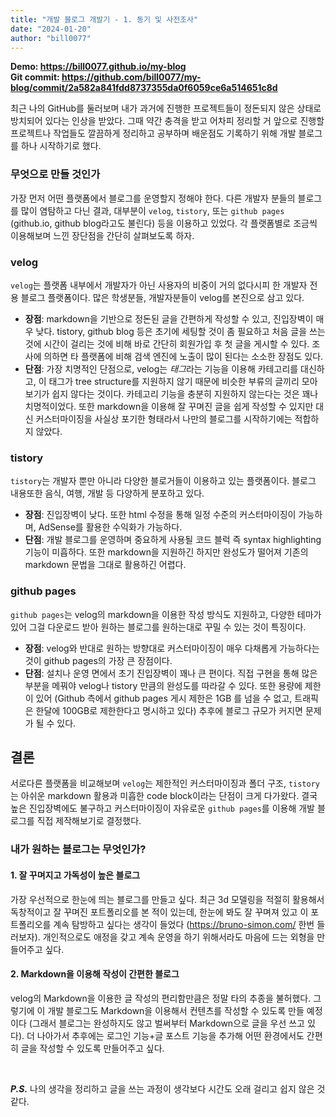 ```yaml
---
title: "개발 블로그 개발기 - 1. 동기 및 사전조사"
date: "2024-01-20"
author: "bill0077"
---
```


**Demo: https://bill0077.github.io/my-blog  
Git commit: https://github.com/bill0077/my-blog/commit/2a582a841fdd8737355da0f6059ce6a514651c8d**

최근 나의 GitHub를 둘러보며 내가 과거에 진행한 프로젝트들이 정돈되지 않은 상태로 방치되어 있다는 인상을 받았다. 그때 약간 충격을 받고 어차피 정리할 거 앞으로 진행할 프로젝트나 작업들도 깔끔하게 정리하고 공부하며 배운점도 기록하기 위해 개발 블로그를 하나 시작하기로 했다.

### 무엇으로 만들 것인가
가장 먼저 어떤 플랫폼에서 블로그를 운영할지 정해야 한다. 다른 개발자 분들의 블로그를 많이 염탐하고 다닌 결과, 대부분이 `velog`, `tistory`, 또는 `github pages` (github.io, github blog라고도 불린다) 등을 이용하고 있었다. 각 플랫폼별로 조금씩 이용해보며 느낀 장단점을 간단히 살펴보도록 하자.

### **velog**
`velog`는 플랫폼 내부에서 개발자가 아닌 사용자의 비중이 거의 없다시피 한 개발자 전용 블로그 플랫폼이다. 많은 학생분들, 개발자분들이 velog를 본진으로 삼고 있다.
- **장점**: markdown을 기반으로 정돈된 글을 간편하게 작성할 수 있고, 진입장벽이 매우 낮다. tistory, github blog 등은 초기에 세팅할 것이 좀 필요하고 처음 글을 쓰는 것에 시간이 걸리는 것에 비해 바로 간단히 회원가입 후 첫 글을 게시할 수 있다. 조사에 의하면 타 플랫폼에 비해 검색 엔진에 노출이 많이 된다는 소소한 장점도 있다.
- **단점**: 가장 치명적인 단점으로, velog는 *태그*라는 기능을 이용해 카테고리를 대신하고, 이 태그가 tree structure를 지원하지 않기 때문에 비슷한 부류의 글끼리 모아보기가 쉽지 않다는 것이다. 카테고리 기능을 충분히 지원하지 않는다는 것은 꽤나 치명적이었다. 또한 markdown을 이용해 잘 꾸며진 글을 쉽게 작성할 수 있지만 대신 커스터마이징을 사실상 포기한 형태라서 나만의 블로그를 시작하기에는 적합하지 않았다.

### **tistory**
`tistory`는 개발자 뿐만 아니라 다양한 블로거들이 이용하고 있는 플랫폼이다. 블로그 내용또한 음식, 여행, 개발 등 다양하게 분포하고 있다.
- **장점**: 진입장벽이 낮다. 또한 html 수정을 통해 일정 수준의 커스터마이징이 가능하며, AdSense를 활용한 수익화가 가능하다.
- **단점**: 개발 블로그를 운영하며 중요하게 사용될 코드 블럭 즉 syntax highlighting 기능이 미흡하다. 또한 markdown을 지원하긴 하지만 완성도가 떨어져 기존의 markdown 문법을 그대로 활용하긴 어렵다.

### **github pages**
`github pages`는 velog의 markdown을 이용한 작성 방식도 지원하고, 다양한 테마가 있어 그걸 다운로드 받아 원하는 블로그를 원하는대로 꾸밀 수 있는 것이 특징이다.
- **장점**: velog와 반대로 원하는 방향대로 커스터마이징이 매우 다채롭게 가능하다는 것이 github pages의 가장 큰 장점이다. 
- **단점**: 설치나 운영 면에서 초기 진입장벽이 꽤나 큰 편이다. 직접 구현을 통해 많은 부분을 메꿔야 velog나 tistory 만큼의 완성도를 따라갈 수 있다. 또한 용량에 제한이 있어 (Github 측에서 github pages 게시 제한은 1GB 를 넘을 수 없고, 트래픽은 한달에 100GB로 제한한다고 명시하고 있다) 추후에 블로그 규모가 커지면 문제가 될 수 있다.

## 결론
서로다른 플랫폼을 비교해보며 `velog`는 제한적인 커스터마이징과 폴더 구조, `tistory`는 아쉬운 markdown 활용과 미흡한 code block이라는 단점이 크게 다가왔다. 결국 높은 진입장벽에도 불구하고 커스터마이징이 자유로운 `github pages`를 이용해 개발 블로그를 직접 제작해보기로 결정했다.

### 내가 원하는 블로그는 무엇인가?
#### 1. 잘 꾸며지고 가독성이 높은 블로그
가장 우선적으로 한눈에 띄는 블로그를 만들고 싶다. 최근 3d 모델링을 적절히 활용해서 독창적이고 잘 꾸며진 포트폴리오를 본 적이 있는데, 한눈에 봐도 잘 꾸며져 있고 이 포트폴리오를 계속 탐방하고 싶다는 생각이 들었다 (https://bruno-simon.com/ 한번  들러보자). 개인적으로도 애정을 갖고 계속 운영을 하기 위해서라도 마음에 드는 외형을 만들어주고 싶다.

#### 2. Markdown을 이용해 작성이 간편한 블로그
velog의 Markdown을 이용한 글 작성의 편리함만큼은 정말 타의 추종을 불허했다. 그렇기에 이 개발 블로그도 Markdown을 이용해서 컨텐츠를 작성할 수 있도록 만들 예정이다 (그래서 블로그는 완성하지도 않고 벌써부터 Markdown으로 글을 우선 쓰고 있다). 더 나아가서 추후에는 로그인 기능+글 포스트 기능을 추가해 어떤 환경에서도 간편히 글을 작성할 수 있도록 만들어주고 싶다.

<br>

***P.S.*** 나의 생각을 정리하고 글을 쓰는 과정이 생각보다 시간도 오래 걸리고 쉽지 않은 것 같다.
